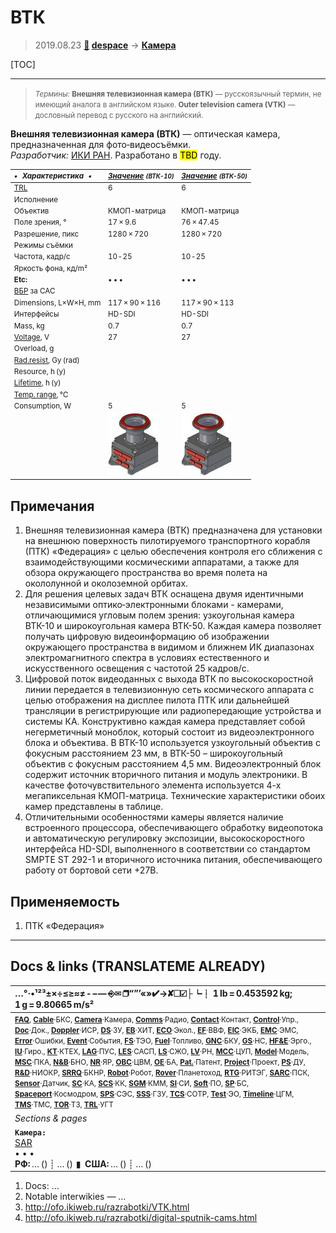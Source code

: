 # ВТК
> 2019.08.23 **[🚀](../index/index.md) [despace](index.md)** → **[Камера](cam.md)**

[TOC]

---

> <small>*Термины:* **Внешняя телевизионная камера (ВТК)** — русскоязычный термин, не имеющий аналога в английском языке. **Outer television camera (VTK)** — дословный перевод с русского на английский.</small>

**Внешняя телевизионная камера (ВТК)** — оптическая камера, предназначенная для фото‑видеосъёмки.  
*Разработчик:* [ИКИ РАН](ики_ран.md). Разработано в <mark>TBD</mark> году.

<small>

|*•    Характеристика    •*|*[Значение](si.md) <small>(ВТК-10)</small>*|*[Значение](si.md) <small>(ВТК-50)</small>*|
|:--|:--|:--|
|[TRL](trl.md)|6|6|
|Исполнение|||
|Объектив|КМОП-матрица|КМОП-матрица|
|Поле зрения, °|17 × 9.6|76 × 47.45|
|Разрешение, пикс|1280 × 720|1280 × 720|
|Режимы съёмки|||
|Частота, кадр/с|10 ‑ 25|10 ‑ 25|
|Яркость фона, кд/m²|||
|**Etc:**|• • •|• • •|
|[ВБР](srrq.md) за САС|||
|Dimensions, L×W×H, mm|117 × 90 × 116|117 × 90 × 113|
|Интерфейсы|HD-SDI|HD-SDI|
|Mass, kg|0.7|0.7|
|[Voltage](voltage.md), V|27|27|
|Overload, g|||
|[Rad.resist](ion_rad.md), Gy (rad)|||
|Resource, h (y)|||
|[Lifetime](lifetime.md), h (y)|||
|[Temp. range](tcs.md), ℃|||
|Consumption, W|5|5|
||[![](f/cam/v/vtk_1050_pic1_thumb.jpg)](f/cam/v/vtk_1050_pic1.png)|[![](f/cam/v/vtk_1050_pic1_thumb.jpg)](f/cam/v/vtk_1050_pic1.png)|

</small>



<p style="page-break-after:always"> </p>

## Примечания
   1. Внешняя телевизионная камера (ВТК) предназначена для установки на внешнюю поверхность пилотируемого транспортного корабля (ПТК) «Федерация» с целью обеспечения контроля его сближения с взаимодействующими космическими аппаратами, а также для обзора окружающего пространства во время полета на окололунной и околоземной орбитах.
   1. Для решения целевых задач ВТК оснащена двумя идентичными независимыми оптико‑электронными блоками - камерами, отличающимися угловым полем зрения: узкоугольная камера ВТК-10 и широкоугольная камера ВТК-50. Каждая камера позволяет получать цифровую видеоинформацию об изображении окружающего пространства в видимом и ближнем ИК диапазонах электромагнитного спектра в условиях естественного и искусственного освещения с частотой 25 кадров/с.
   1. Цифровой поток видеоданных с выхода ВТК по высокоскоростной линии передается в телевизионную сеть космического аппарата с целью отображения на дисплее пилота ПТК или дальнейшей трансляции в регистрирующие или радиопередающие устройства и системы КА. Конструктивно каждая камера представляет собой негерметичный моноблок, который состоит из видеоэлектронного блока и объектива. В ВТК-10 используется узкоугольный объектив с фокусным расстоянием 23 мм, в ВТК-50 – широкоугольный объектив с фокусным расстоянием 4,5 мм. Видеоэлектронный блок содержит источник вторичного питания и модуль электроники. В качестве фоточувствительного элемента используется 4-х мегапиксельная КМОП-матрица. Технические характеристики обоих камер представлены в таблице.
   1. Отличительными особенностями камеры является наличие встроенного процессора, обеспечивающего обработку видеопотока и автоматическую регулировку экспозиции, высокоскоростного интерфейса HD-SDI, выполненного в соответствии со стандартом SMPTE ST 292-1 и вторичного источника питания, обеспечивающего работу от бортовой сети +27В.



## Применяемость
   1. ПТК «Федерация»





---

## Docs & links (TRANSLATEME ALREADY)
|…°·•¹²³±×÷≤≥≈≠ ‑ −— ⎆✉ ❐“”’«»✔→✘☐☑├┕┆ 1 lb = 0.453592 kg; 1 g = 9.80665 m/s²|
|:--|
|<small>**[FAQ](faq.md)**, **[Cable](cable.md)**·БКС, **[Camera](cam.md)**·Камера, **[Comms](comms.md)**·Радио, **[Contact](contact.md)**·Контакт, **[Control](control.md)**·Упр., **[Doc](doc.md)**·Док., **[Doppler](doppler.md)**·ИСР, **[DS](ds.md)**·ЗУ, **[EB](eb.md)**·ХИТ, **[ECO](ecology.md)**·Экол., **[EF](ef.md)**·ВВФ, **[ElC](elc.md)**·ЭКБ, **[EMC](emc.md)**·ЭМС, **[Error](error.md)**·Ошибки, **[Event](event.md)**·События, **[FS](fs.md)**·ТЭО, **[Fuel](fuel.md)**·Топливо, **[GNC](gnc.md)**·БКУ, **[GS](scs.md)**·НС, **[HF&E](hfe.md)**·Эрго., **[IU](iu.md)**·Гиро., **[KT](kt.md)**·КТЕХ, **[LAG](lag.md)**·ПУC, **[LES](les.md)**·САСП, **[LS](ls.md)**·СЖО, **[LV](lv.md)**·РН, **[MCC](mcc.md)**·ЦУП, **[Model](model.md)**·Модель, **[MSC](sc.md)**·ПКА, **[N&B](nnb.md)**·БНО, **[NR](nr.md)**·ЯР, **[OBC](obc.md)**·ЦВМ, **[OE](oe.md)**·БА, **[Pat.](патент.md)**·Патент, **[Project](project.md)**·Проект, **[PS](ps.md)**·ДУ, **[R&D](rnd.md)**·НИОКР, **[SRRQ](srrq.md)**·БКНР, **[Robot](robotics.md)**·Робот, **[Rover](rover.md)**·Планетоход, **[RTG](rtg.md)**·РИТЭГ, **[SARC](sarc.md)**·ПСК, **[Sensor](sensor.md)**·Датчик, **[SC](sc.md)**·КА, **[SCS](scs.md)**·КК, **[SGM](sgm.md)**·КММ, **[SI](si.md)**·СИ, **[Soft](soft.md)**·ПО, **[SP](sp.md)**·БС, **[Spaceport](spaceport.md)**·Космодром, **[SPS](sps.md)**·СЭС, **[SSS](sss.md)**·ГЗУ, **[TCS](tcs.md)**·СОТР, **[Test](test.md)**·ЭО, **[Timeline](timeline.md)**·ЦГМ, **[TMS](tms.md)**·ТМС, **[TOR](tor.md)**·ТЗ, **[TRL](trl.md)**·УГТ</small>|
|*Sections & pages*|
|**`Камера:`**<br> [SAR](sar.md) <br>• • •<br> **РФ:** … () ┊ … ()  ▮  **США:** … () ┊ … ()|

   1. Docs: …
   1. Notable interwikies — …
   1. <http://ofo.ikiweb.ru/razrabotki/VTK.html>
   1. <http://ofo.ikiweb.ru/razrabotki/digital-sputnik-cams.html>

